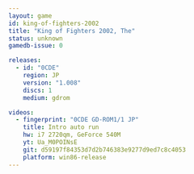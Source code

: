 ```yaml
---
layout: game
id: king-of-fighters-2002
title: "King of Fighters 2002, The"
status: unknown
gamedb-issue: 0

releases:
  - id: "0CDE"
    region: JP
    version: "1.008"
    discs: 1
    medium: gdrom

videos:
  - fingerprint: "0CDE GD-ROM1/1 JP"
    title: Intro auto run
    hw: i7 2720qm, GeForce 540M
    yt: Ua_M0POINsE
    git: d59197f84353d7d2b746383e9277d9ed7c8c4053
    platform: win86-release
---
```

